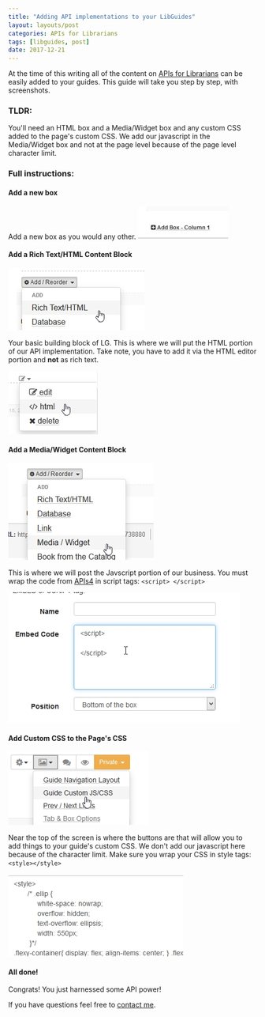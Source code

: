 ```yaml
---
title: "Adding API implementations to your LibGuides"
layout: layouts/post
categories: APIs for Librarians 
tags: [libguides, post]
date: 2017-12-21
---
```


At the time of this writing all of the content on [APIs for Librarians](https://www.bradcoffield.com/APIs-for-librarians) can be easily added to your guides. This guide will take you step by step, with screenshots.<!--excerpt-->

### TLDR:

You'll need an HTML box and a Media/Widget box and any custom CSS added to the page's custom CSS. We add our javascript in the Media/Widget box and not at the page level because of the page level character limit.

### Full instructions:

#### Add a new box

Add a new box as you would any other. ![Adding a box in LibGuides](../assets/4posts/screenshot.305.jpg)

#### Add a Rich Text/HTML Content Block

![Adding rich text/HTML](../assets/4posts/screenshot.306.jpg)

Your basic building block of LG. This is where we will put the HTML portion of our API implementation. Take note, you have to add it via the HTML editor portion and **not** as rich text.

![Use the HTML editor](../assets/4posts/screenshot.308.jpg)

#### Add a Media/Widget Content Block

![Adding a media/widget content block](../assets/4posts/screenshot.307.jpg)

This is where we will post the Javscript portion of our business. You must wrap the code from [APIs4](https://www.bradcoffield.com/APIs-for-librarians/) in script tags: `<script> </script>`

![Pasting into the widget area](../assets/4posts/screenshot.309.jpg)

#### Add Custom CSS to the Page's CSS

![Adding to the guide's custom CSS](../assets/4posts/screenshot.310.jpg)

Near the top of the screen is where the buttons are that will allow you to add things to your guide's custom CSS. We don't add our javascript here because of the character limit. Make sure you wrap your CSS in style tags: `<style></style>`

![Actually putting your CSS in](../assets/4posts/screenshot.311.jpg)

#### All done!

Congrats! You just harnessed some API power!

If you have questions feel free to [contact me](https://www.bradcoffield.com/contact).
